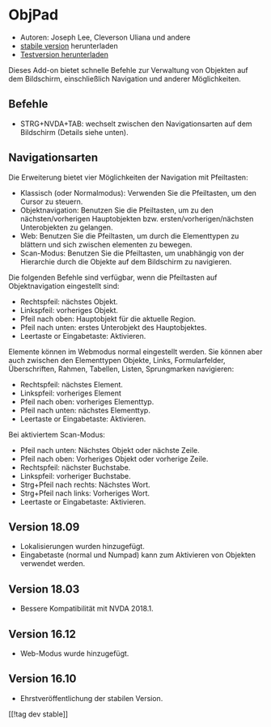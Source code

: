 # ObjPad #

* Autoren: Joseph Lee, Cleverson Uliana und andere
* [stabile version][1] herunterladen
* [Testversion herunterladen][2]

Dieses Add-on bietet schnelle Befehle zur Verwaltung von Objekten auf dem
Bildschirm, einschließlich Navigation und anderer Möglichkeiten.

## Befehle

* STRG+NVDA+TAB: wechselt zwischen den Navigationsarten auf dem Bildschirm
  (Details siehe unten).

## Navigationsarten

Die Erweiterung bietet vier Möglichkeiten der Navigation mit Pfeiltasten:

* Klassisch (oder Normalmodus): Verwenden Sie die Pfeiltasten, um den Cursor
  zu steuern.
* Objektnavigation: Benutzen Sie die Pfeiltasten, um zu den
  nächsten/vorherigen Hauptobjekten bzw. ersten/vorherigen/nächsten
  Unterobjekten zu gelangen.
* Web: Benutzen Sie die Pfeiltasten, um durch die Elementtypen zu blättern
  und sich zwischen elementen zu bewegen.
* Scan-Modus: Benutzen Sie die Pfeiltasten, um unabhängig von der Hierarchie
  durch die Objekte auf dem Bildschirm zu navigieren.

Die folgenden Befehle sind verfügbar, wenn die Pfeiltasten auf
Objektnavigation eingestellt sind:

* Rechtspfeil: nächstes Objekt.
* Linkspfeil: vorheriges Objekt.
* Pfeil nach oben: Hauptobjekt für die aktuelle Region.
* Pfeil nach unten: erstes Unterobjekt des Hauptobjektes.
* Leertaste or Eingabetaste: Aktivieren.

Elemente können im Webmodus normal eingestellt werden. Sie können aber auch
zwischen den Elementtypen Objekte, Links, Formularfelder, Überschriften,
Rahmen, Tabellen, Listen, Sprungmarken navigieren:

* Rechtspfeil: nächstes Element.
* Linkspfeil: vorheriges Element
* Pfeil nach oben: vorheriges Elementtyp.
* Pfeil nach unten: nächstes Elementtyp.
* Leertaste or Eingabetaste: Aktivieren.

Bei aktiviertem Scan-Modus:

* Pfeil nach unten: Nächstes Objekt oder nächste Zeile.
* Pfeil nach oben: Vorheriges Objekt oder vorherige Zeile.
* Rechtspfeil: nächster Buchstabe.
* Linkspfeil: vorheriger Buchstabe.
* Strg+Pfeil nach rechts: Nächstes Wort.
* Strg+Pfeil nach links: Vorheriges Wort.
* Leertaste or Eingabetaste: Aktivieren.

## Version 18.09

* Lokalisierungen wurden hinzugefügt.
* Eingabetaste (normal und Numpad) kann zum Aktivieren von Objekten
  verwendet werden.

## Version 18.03

* Bessere Kompatibilität mit NVDA 2018.1.

## Version 16.12

* Web-Modus wurde hinzugefügt.

## Version 16.10

* Ehrstveröffentlichung der stabilen Version.

[[!tag dev stable]]

[1]: https://addons.nvda-project.org/files/get.php?file=objPad

[2]: https://addons.nvda-project.org/files/get.php?file=objPad-dev
